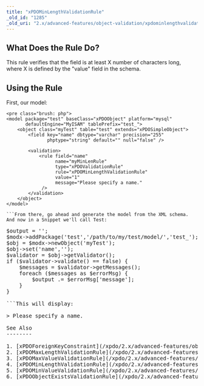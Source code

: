 ```yaml
---
title: "xPDOMinLengthValidationRule"
_old_id: "1285"
_old_uri: "2.x/advanced-features/object-validation/xpdominlengthvalidationrule"
---
```


What Does the Rule Do?
----------------------

This rule verifies that the field is at least X number of characters long, where X is defined by the "value" field in the schema.

Using the Rule
--------------

First, our model:

```
<pre class="brush: php">
<model package="test" baseClass="xPDOObject" platform="mysql"
       defaultEngine="MyISAM" tablePrefix="test_">    
    <object class="myTest" table="test" extends="xPDOSimpleObject">
        <field key="name" dbtype="varchar" precision="255"
               phptype="string" default="" null="false" />
                
        <validation>
            <rule field="name" 
                  name="myMinLenRule"
                  type="xPDOValidationRule"
                  rule="xPDOMinLengthValidationRule"
                  value="1"
                  message="Please specify a name."
             />
        </validation>
    </object>
</model>

```From there, go ahead and generate the model from the XML schema. And now in a Snippet we'll call Test:

```
<pre class="brush: php">
$output = '';
$modx->addPackage('test','/path/to/my/test/model/','test_');
$obj = $modx->newObject('myTest');
$obj->set('name','');
$validator = $obj->getValidator();
if ($validator->validate() == false) {
    $messages = $validator->getMessages();
    foreach ($messages as $errorMsg) {
        $output .= $errorMsg['message'];
    }
}

```This will display:

> Please specify a name.

See Also
--------

1. [xPDOForeignKeyConstraint](/xpdo/2.x/advanced-features/object-validation/xpdoforeignkeyconstraint)
2. [xPDOMaxLengthValidationRule](/xpdo/2.x/advanced-features/object-validation/xpdomaxlengthvalidationrule)
3. [xPDOMaxValueValidationRule](/xpdo/2.x/advanced-features/object-validation/xpdomaxvaluevalidationrule)
4. [xPDOMinLengthValidationRule](/xpdo/2.x/advanced-features/object-validation/xpdominlengthvalidationrule)
5. [xPDOMinValueValidationRule](/xpdo/2.x/advanced-features/object-validation/xpdominvaluevalidationrule)
6. [xPDOObjectExistsValidationRule](/xpdo/2.x/advanced-features/object-validation/xpdoobjectexistsvalidationrule)